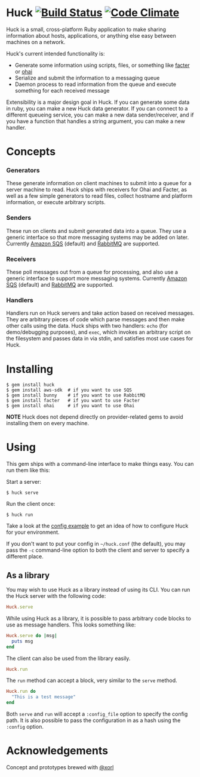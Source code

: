 # Huck [![Build Status](https://travis-ci.org/ryanuber/huck.svg?branch=master)](https://travis-ci.org/ryanuber/huck) [![Code Climate](https://codeclimate.com/github/ryanuber/huck.png)](https://codeclimate.com/github/ryanuber/huck)

Huck is a small, cross-platform Ruby application to make sharing information
about hosts, applications, or anything else easy between machines on a network.

Huck's current intended functionality is:

* Generate some information using scripts, files, or something like
  [facter](https://projects.puppetlabs.com/projects/facter) or
  [ohai](http://docs.opscode.com/ohai.html)
* Serialize and submit the information to a messaging queue
* Daemon process to read information from the queue and execute something for
  each received message

Extensibility is a major design goal in Huck. If you can generate some data
in ruby, you can make a new Huck data generator. If you can connect to a
different queueing service, you can make a new data sender/receiver, and if you
have a function that handles a string argument, you can make a new handler.

# Concepts

### Generators

These generate information on client machines to submit into a queue for a
server machine to read. Huck ships with receivers for Ohai and Facter, as well
as a few simple generators to read files, collect hostname and platform
information, or execute arbitrary scripts.

### Senders

These run on clients and submit generated data into a queue. They use a generic
interface so that more messaging systems may be added on later. Currently
[Amazon SQS](http://aws.amazon.com/sqs/) (default) and
[RabbitMQ](http://www.rabbitmq.com) are supported.

### Receivers

These poll messages out from a queue for processing, and also use a generic
interface to support more messaging systems. Currently
[Amazon SQS](http://aws.amazon.com/sqs/) (default) and
[RabbitMQ](http://www.rabbitmq.com) are supported.

### Handlers

Handlers run on Huck servers and take action based on received messages. They
are arbitrary pieces of code which parse messages and then make other calls
using the data. Huck ships with two handlers: `echo` (for demo/debugging
purposes), and `exec`, which invokes an arbitrary script on the filesystem and
passes data in via stdin, and satisfies most use cases for Huck.

# Installing
```
$ gem install huck
$ gem install aws-sdk  # if you want to use SQS
$ gem install bunny    # if you want to use RabbitMQ
$ gem install facter   # if you want to use Facter
$ gem install ohai     # if you want to use Ohai
```

**NOTE**
Huck does not depend directly on provider-related gems to avoid installing them
on every machine.

# Using

This gem ships with a command-line interface to make things easy. You can run
them like this:

Start a server:
```
$ huck serve
```

Run the client once:
```
$ huck run
```

Take a look at the [config example](huck.conf.sample) to get an idea of how to
configure Huck for your environment.

If you don't want to put your config in `~/huck.conf` (the default), you may
pass the `-c` command-line option to both the client and server to specify a
different place.

## As a library

You may wish to use Huck as a library instead of using its CLI. You can run the
Huck server with the following code:
```ruby
Huck.serve
```

While using Huck as a library, it is possible to pass arbitrary code blocks to
use as message handlers. This looks something like:
```ruby
Huck.serve do |msg|
  puts msg
end
```

The client can also be used from the library easily.
```ruby
Huck.run
```

The `run` method can accept a block, very similar to the `serve` method.
```ruby
Huck.run do
  "This is a test message"
end
```

Both `serve` and `run` will accept a `:config_file` option to specify the
config path. It is also possible to pass the configuration in as a hash using
the `:config` option.

# Acknowledgements

Concept and prototypes brewed with [@xorl](https://github.com/xorl)

